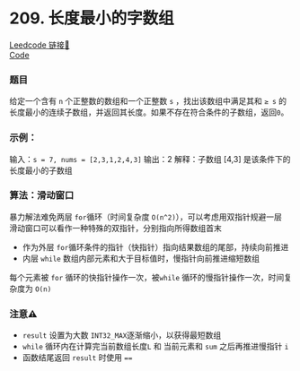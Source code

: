 # 209. 长度最小的字数组

[Leedcode 链接🔗](https://leetcode.cn/problems/minimum-size-subarray-sum/description/)  
[Code](https://github.com/alstondu/lc/blob/main/209/209.cpp)

### 题目
给定一个含有 ```n``` 个正整数的数组和一个正整数 ```s``` ，找出该数组中满足其和 ```≥ s``` 的长度最小的连续子数组，并返回其长度。如果不存在符合条件的子数组，返回```0```。

### 示例：

输入：```s = 7, nums = [2,3,1,2,4,3]```
输出：2
解释：子数组 [4,3] 是该条件下的长度最小的子数组

### 算法：滑动窗口
暴力解法难免两层 ```for```循环（时间复杂度 ```O(n^2)```），可以考虑用双指针规避一层  
滑动窗口可以看作一种特殊的双指针，分别指向所得数组首末  

+ 作为外层 ```for```循环条件的指针（快指针）指向结果数组的尾部，持续向前推进  
+ 内层 ```while``` 数组内部元素和大于目标值时，慢指针向前推进缩短数组

每个元素被 ```for``` 循环的快指针操作一次，被```while``` 循环的慢指针操作一次，时间复杂度为 ```O(n)```

### 注意⚠️

+ ```result``` 设置为大数 ```INT32_MAX```逐渐缩小，以获得最短数组
+ ```while``` 循环内在计算完当前数组长度```L``` 和 当前元素和 ```sum``` 之后再推进慢指针 ```i```
+ 函数结尾返回 ```result``` 时使用 ```==```
